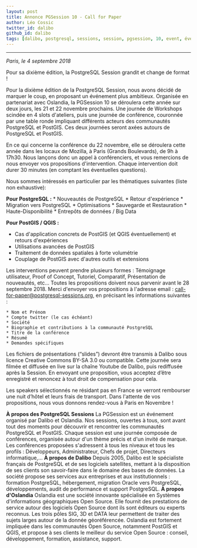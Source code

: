 ```yaml
---
layout: post
title: Annonce PGSession 10 - Call for Paper
author: Léo Cossic
twitter_id: dalibo
github_id: dalibo
tags: [dalibo, postgresql, sessions, session, pgsession, 10, event, événement, conférence, 2018, cfp]
---
```


---

*Paris, le 4 septembre 2018*

Pour sa dixième édition, la PostgreSQL Session grandit et change de format !

<!--MORE-->

Pour la dixième édition de la PostgreSQL Session, nous avons décidé de marquer le coup, en proposant un événement plus ambitieux. Organisée en partenariat avec Oslandia, la PGSession 10 se déroulera cette année sur deux jours, les 21 et 22 novembre prochains. Une journée de Workshops scindée en 4 slots d'ateliers, puis une journée de conférence, couronnée par une table ronde impliquant différents acteurs des communautés PostgreSQL et PostGIS. Ces deux journées seront axées autours de PostgreSQL et PostGIS. 

En ce qui concerne la conférence du 22 novembre, elle se déroulera cette année dans les locaux de Mozilla, à Paris (Grands Boulevards), de 9h à 17h30. Nous lançons donc un appel à conférenciers, et vous remercions de nous envoyer vos propositions d'intervention. Chaque intervention doit durer 30 minutes (en comptant les éventuelles questions). 

Nous sommes intéressés en particulier par les thématiques suivantes (liste non exhaustive): 

**Pour PostgreSQL :**
    * Nouveautés de PostgreSQL
    * Retour d'expérience
    * Migration vers PostgreSQL
    * Optimisations
    * Sauvegarde et Restauration
    * Haute-Disponibilité
    * Entrepôts de données / Big Data


**Pour PostGIS / QGIS :**
   * Cas d'application concrets de PostGIS (et QGIS éventuellement) et retours d'expériences
   * Utilisations avancées de PostGIS
   * Traitement de données spatiales à forte volumétrie
   * Couplage de PostGIS avec d'autres outils et extensions


Les interventions peuvent prendre plusieurs formes : Témoignage utilisateur, Proof of Concept, Tutoriel, Comparatif, Présentation de nouveautés, etc… Toutes les propositions doivent nous parvenir avant le 28 septembre 2018. 
Merci d'envoyer vos propositions à l'adresse email : call-for-paper@postgresql-sessions.org, en précisant les informations suivantes : 

    * Nom et Prénom
    * Compte twitter (le cas échéant)
    * Société
    * Biographie et contributions à la communauté PostgreSQL
    * Titre de la conférence
    * Résumé
    * Demandes spécifiques


Les fichiers de présentations (“slides”) devront être transmis à Dalibo sous licence Creative Commons BY-SA 3.0 ou compatible. Cette journée sera filmée et diffusée en live sur la chaîne Youtube de Dalibo, puis rediffusée après la Session. En envoyant une proposition, vous acceptez d’être enregistré et renoncez à tout droit de compensation pour cela. 

Les speakers sélectionnés ne résidant pas en France se verront rembourser une nuit d’hôtel et leurs frais de transport.
Dans l'attente de vos propositions, nous vous donnons rendez-vous à Paris en Novembre ! 

**À propos des PostgreSQL Sessions**
La PGSession est un événement organisé par Dalibo et Oslandia. Nos sessions, ouvertes à tous, sont avant tout des moments pour découvrir et rencontrer les communautés PostgreSQL et PostGIS. Chaque session est une journée composée de conférences, organisée autour d'un thème précis et d'un invité de marque. Les conférences proposées s'adressent à tous les niveaux et tous les profils : Développeurs, Administrateur, Chefs de projet, Directeurs informatique,… 
**À propos de Dalibo**
Depuis 2005, Dalibo est le spécialiste français de PostgreSQL et de ses logiciels satellites, mettant à la disposition de ses clients son savoir-faire dans le domaine des bases de données. La société propose ses services aux entreprises et aux institutionnels : formation PostgreSQL, hébergement, migration Oracle vers PostgreSQL, développements, audit de performance et support PostgreSQL. 
**À propos d'Oslandia**
Oslandia est une société innovante spécialisée en Systèmes d'informations géographiques Open Source. Elle fournit des prestations de service autour des logiciels Open Source dont ils sont éditeurs ou experts reconnus. Les trois pôles SIG, 3D et DATA leur permettent de traiter des sujets larges autour de la donnée géoréférencée. Oslandia est fortement impliquée dans les communautés Open Source, notamment PostGIS et QGIS, et propose à ses clients le meilleur du service Open Source : conseil, développement, formation, assistance, support.

